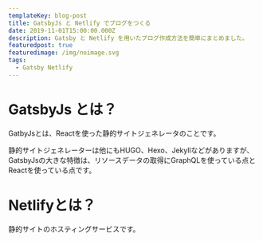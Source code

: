 ```yaml
---
templateKey: blog-post
title: GatsbyJs と Netlify でブログをつくる
date: 2019-11-01T15:00:00.000Z
description: Gatsby と Netlify を用いたブログ作成方法を簡単にまとめました。
featuredpost: true
featuredimage: /img/noimage.svg
tags:
  - Gatsby Netlify
---
```

# GatsbyJs とは？

GatbyJsとは、Reactを使った静的サイトジェネレータのことです。

静的サイトジェネレーターは他にもHUGO、Hexo、Jekyllなどがありますが、GatsbyJsの大きな特徴は、リソースデータの取得にGraphQLを使っている点とReactを使っている点です。

# Netlifyとは？

静的サイトのホスティングサービスです。
